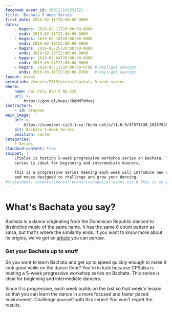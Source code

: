 ```yaml
---
facebook_event_id: 260122181331521
title: 'Bachata 5 Week Series'
first_date: 2019-02-11T20:00:00-0800
dates:
    - begins: 2019-02-11T20:00:00-0800
      ends: 2019-02-11T22:00:00-0800
    - begins: 2019-02-18T20:00:00-0800
      ends: 2019-02-18T22:00:00-0800
    - begins: 2019-02-25T20:00:00-0800
      ends: 2019-02-25T22:00:00-0800
    - begins: 2019-03-04T20:00:00-0800
      ends: 2019-03-04T22:00:00-0800
    - begins: 2019-03-11T20:00:00-0700 # daylight savings
      ends: 2019-03-11T22:00:00-0700   # daylight savings
layout: event
permalink: /events/2019/winter/bachata-5-week-series
where:
    name: Cal Poly Bld 5 Rm 225
    url: >-
        https://goo.gl/maps/JDqMM7nMvqj
instructors:
    - id: brayden
main_image:
    url: >-
        https://scontent-sjc3-1.xx.fbcdn.net/v/t1.0-9/47571530_10157030477193000_5413491854937161728_n.jpg?_nc_cat=109&_nc_ht=scontent-sjc3-1.xx&oh=82470d3f10370e517c749c1cdf8556c5&oe=5C90CCBD
    alt: Bachata 5-Week Series
    position: center
categories:
    - Series
standard-content: true
snippet: |
    CPSalsa is hosting 5-week progressive workshop series on Bachata. This
    series is ideal for beginning and intermediate dancers.

    This is a progressive series meaning each week will introduce new concepts
    and moves designed to challenge and grow your dancing.
#stylesheet: /events/special-event/css/special-event.css # this is so you can create your own special stylesheet for the event page
---
```


# What's Bachata you say?
Bachata is a dance originating from the Dominican Republic danced to distinctive
music of the same name. It has the same 8 count pattern as salsa, but that's
where the similarity ends. If you want to know more about its origins, we've
got an [article](/archives/til-tuesday-bachata-origins) you can peruse.

### Get your Bachata up to snuff
So you want to learn Bachata and get up to speed quickly enough to make it look
good while on the dance floor? You're in luck because CPSalsa is hosting a
5-week progressive workshop series on Bachata. This series is ideal for
beginning and intermediate dancers.

Since it is progressive, each week builds on the last so that week's lesson so
that you can learn the dance in a more focused and faster paced environment.
Challenge yourself with this series! You won't regret the results.
